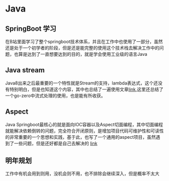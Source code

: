 # Java

## SpringBoot 学习
在B站里面学习了整个springboot技术体系，并且在工作中也使用了一部分，虽然还是处于一个初学者的阶段，但是还是能完整的使用这个技术栈去解决工作中的问题，也算是达到了一直想要达到的目的，就是学会使用工业级的语言Java

## Java stream
Java8出来之后最重要的一个特性就是Stream的支持，lambda表达式，这个还没有特别明白，但是也知道这个内容，其中也总结了一遍使用文章[link](https://github.com/zzzfwww/daydayup/tree/master/22-11-19-stream),这里还总结了一个go-zero中流式处理的使用，也是能有所收获。

## Aspect 
Java Springboot最核心的就是面向IOC容器以及Aspect切面编程，其中切面编程就能解决依赖倒转的问题，完全符合开闭原则，是增加项目代码可维护性和可读性的非常重要的一个思想和实践，基于此，也写了一个通用的aspect项目，虽然遇到了一些问题，但是还好都是自己去解决的 [link](https://github.com/zzzfwww/daydayup/tree/master/22-12-14-aspect)

## 明年规划
工作中有机会用到则用，没机会则不用，也不排除会继续深入，但是概率不太大

